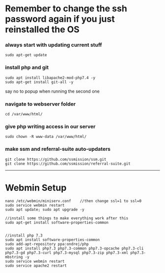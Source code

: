 # Remember to change the ssh password again if you just reinstalled the OS

### always start with updating current stuff
```
sudo apt-get update
```

### install php and git
```
sudo apt install libapache2-mod-php7.4 -y
sudo apt-get install git-all -y
```
say no to popup when running the second one

### navigate to webserver folder
```
cd /var/www/html/
```

### give php writing access in our server
```
sudo chown -R www-data /var/www/html/
```

### make ssm and referral-suite auto-updaters
```
git clone https://github.com/ssmission/ssm.git
git clone https://github.com/ssmission/referral-suite.git
```


____


# Webmin Setup

```
nano /etc/webmin/miniserv.conf    //then change ssl=1 to ssl=0
sudo service webmin restart
sudo apt update; sudo apt upgrade -y

//install some things to make everything work after this
sudo apt-get install software-properties-common


//install php 7.3
sudo apt install software-properties-common
sudo add-apt-repository ppa:ondrej/php
sudo apt install php7.3 php7.3-common php7.3-opcache php7.3-cli php7.3-gd php7.3-curl php7.3-mysql php7.3-zip php7.3-xml php7.3-mbstring -y
sudo service webmin restart
sudo service apache2 restart




```

